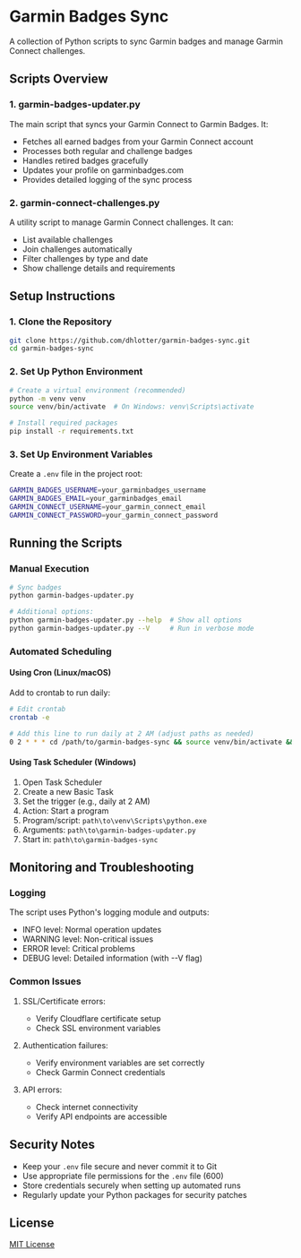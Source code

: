 # Garmin Badges Sync

A collection of Python scripts to sync Garmin badges and manage Garmin Connect challenges.

## Scripts Overview

### 1. garmin-badges-updater.py
The main script that syncs your Garmin Connect to Garmin Badges. It:
- Fetches all earned badges from your Garmin Connect account
- Processes both regular and challenge badges
- Handles retired badges gracefully
- Updates your profile on garminbadges.com
- Provides detailed logging of the sync process

### 2. garmin-connect-challenges.py
A utility script to manage Garmin Connect challenges. It can:
- List available challenges
- Join challenges automatically
- Filter challenges by type and date
- Show challenge details and requirements

## Setup Instructions

### 1. Clone the Repository
```bash
git clone https://github.com/dhlotter/garmin-badges-sync.git
cd garmin-badges-sync
```

### 2. Set Up Python Environment
```bash
# Create a virtual environment (recommended)
python -m venv venv
source venv/bin/activate  # On Windows: venv\Scripts\activate

# Install required packages
pip install -r requirements.txt
```

### 3. Set Up Environment Variables
Create a `.env` file in the project root:
```bash
GARMIN_BADGES_USERNAME=your_garminbadges_username
GARMIN_BADGES_EMAIL=your_garminbadges_email
GARMIN_CONNECT_USERNAME=your_garmin_connect_email
GARMIN_CONNECT_PASSWORD=your_garmin_connect_password
```

## Running the Scripts

### Manual Execution
```bash
# Sync badges
python garmin-badges-updater.py

# Additional options:
python garmin-badges-updater.py --help  # Show all options
python garmin-badges-updater.py --V     # Run in verbose mode
```

### Automated Scheduling

#### Using Cron (Linux/macOS)
Add to crontab to run daily:
```bash
# Edit crontab
crontab -e

# Add this line to run daily at 2 AM (adjust paths as needed)
0 2 * * * cd /path/to/garmin-badges-sync && source venv/bin/activate && python3 garmin-badges-updater.py >> sync.log 2>&1
```

#### Using Task Scheduler (Windows)
1. Open Task Scheduler
2. Create a new Basic Task
3. Set the trigger (e.g., daily at 2 AM)
4. Action: Start a program
5. Program/script: `path\to\venv\Scripts\python.exe`
6. Arguments: `path\to\garmin-badges-updater.py`
7. Start in: `path\to\garmin-badges-sync`

## Monitoring and Troubleshooting

### Logging
The script uses Python's logging module and outputs:
- INFO level: Normal operation updates
- WARNING level: Non-critical issues
- ERROR level: Critical problems
- DEBUG level: Detailed information (with --V flag)

### Common Issues
1. SSL/Certificate errors:
   - Verify Cloudflare certificate setup
   - Check SSL environment variables

2. Authentication failures:
   - Verify environment variables are set correctly
   - Check Garmin Connect credentials

3. API errors:
   - Check internet connectivity
   - Verify API endpoints are accessible

## Security Notes

- Keep your `.env` file secure and never commit it to Git
- Use appropriate file permissions for the `.env` file (600)
- Store credentials securely when setting up automated runs
- Regularly update your Python packages for security patches

## License

[MIT License](LICENSE)